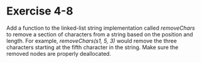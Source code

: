# Exercise 4-8

Add a function to the linked-list string implementation called *removeChars* to remove a section of characters from a string based on the position and length. For example, *removeChars(s1, 5, 3)* would remove the three characters starting at the fifth character in the string. Make sure the removed nodes are properly deallocated.
